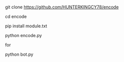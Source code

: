 git clone https://github.com/HUNTERKINGCY78/encode

cd encode

pip install module.txt

python encode.py

for 

python bot.py
